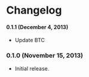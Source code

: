 # Changelog

#### 0.1.1 (December 4, 2013)
- Update BTC

### 0.1.0 (November 15, 2013)
- Initial release.
